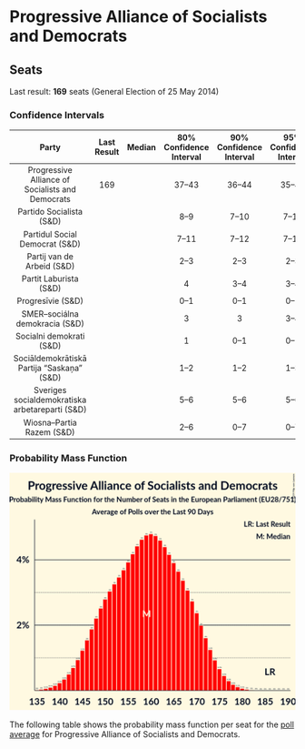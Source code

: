 # Progressive Alliance of Socialists and Democrats

## Seats

Last result: **169** seats (General Election of 25 May 2014)

### Confidence Intervals

| Party | Last Result | Median | 80% Confidence Interval | 90% Confidence Interval | 95% Confidence Interval | 99% Confidence Interval |
|:-----:|:-----------:|:------:|:-----------------------:|:-----------------------:|:-----------------------:|:-----------------------:|
| Progressive Alliance of Socialists and Democrats | 169 |  | 37–43 | 36–44 | 35–45 | 33–46 |
| Partido Socialista (S&D) | |  | 8–9 | 7–10 | 7–10 | 7–10 |
| Partidul Social Democrat (S&D) | |  | 7–11 | 7–12 | 7–12 | 7–13 |
| Partij van de Arbeid (S&D) | |  | 2–3 | 2–3 | 2–3 | 1–3 |
| Partit Laburista (S&D) | |  | 4 | 3–4 | 3–4 | 3–4 |
| Progresīvie (S&D) | |  | 0–1 | 0–1 | 0–1 | 0–1 |
| SMER–sociálna demokracia (S&D) | |  | 3 | 3 | 3–4 | 2–4 |
| Socialni demokrati (S&D) | |  | 1 | 0–1 | 0–1 | 0–1 |
| Sociāldemokrātiskā Partija “Saskaņa” (S&D) | |  | 1–2 | 1–2 | 1–3 | 1–3 |
| Sveriges socialdemokratiska arbetareparti (S&D) | |  | 5–6 | 5–6 | 5–6 | 5–7 |
| Wiosna–Partia Razem (S&D) | |  | 2–6 | 0–7 | 0–7 | 0–7 |

### Probability Mass Function

![Graph with seats probability mass function not yet produced](average-2019-04-23-seats-pmf-progressiveallianceofsocialistsanddemocrats.png "Seats Probability Mass Function")

The following table shows the probability mass function per seat for the [poll average](average-2019-04-23.html) for Progressive Alliance of Socialists and Democrats.

